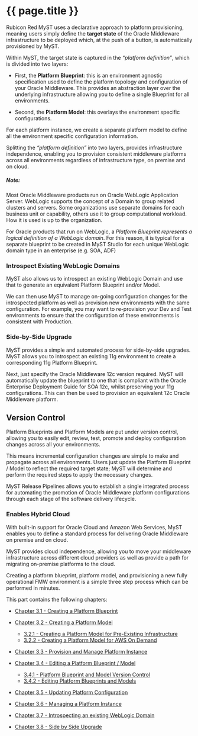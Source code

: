 # {{ page.title }}

Rubicon Red MyST uses a declarative approach to platform provisioning, meaning users simply define the **target state** of the Oracle Middleware infrastructure to be deployed which, at the push of a button, is automatically provisioned by MyST.

Within MyST, the target state is captured in the *“platform definition”*, which is divided into two layers:

* First, the **Platform Blueprint**: this is an environment agnostic specification used to define the platform topology and configuration of your Oracle Middleware. This provides an abstraction layer over the underlying infrastructure allowing you to define a single Blueprint for all environments.

* Second, the **Platform Model**: this overlays the environment specific configurations.

For each platform instance, we create a separate platform model to define all the environment specific configuration information.

Splitting the *“platform definition”* into two layers, provides infrastructure independence, enabling you to provision consistent middleware platforms across all environments regardless of infrastructure type, on premise and on cloud.

##### Note:

Most Oracle Middleware products run on Oracle WebLogic Application Server. WebLogic supports the concept of a Domain to group related clusters and servers. Some organizations use separate domains for each business unit or capability, others use it to group computational workload. How it is used is up to the organization. 

For Oracle products that run on WebLogic, a *Platform Blueprint represents a logical definition of a WebLogic domain*. For this reason, it is typical for a separate blueprint to be created in MyST Studio for each unique WebLogic domain type in an enterprise (e.g. SOA, ADF)

### Introspect Existing WebLogic Domains

MyST also allows us to introspect an existing WebLogic Domain and use that to generate an equivalent Platform Blueprint and/or Model. 

We can then use MyST to manage on-going configuration changes for the introspected platform as well as provision new environments with the same configuration. For example, you may want to re-provision your Dev and Test environments to ensure that the configuration of these environments is consistent with Production.

### Side-by-Side Upgrade

MyST provides a simple and automated process for side-by-side upgrades. MyST allows you to introspect an existing 11g environment to create a corresponding 11g Platform Blueprint.

Next, just specify the Oracle Middleware 12c version required. MyST will automatically update the blueprint to one that is compliant with the Oracle Enterprise Deployment Guide for SOA 12c, whilst preserving your 11g configurations. This can then be used to provision an equivalent 12c Oracle Middleware platform.

## Version Control

Platform Blueprints and Platform Models are put under version control, allowing you to easily edit, review, test, promote and deploy configuration changes across all your environments.

This means incremental configuration changes are simple to make and propagate across all environments. Users just update the Platform Blueprint / Model to reflect the required target state; MyST will determine and perform the required steps to apply the necessary changes. 

MyST Release Pipelines allows you to establish a single integrated process for automating the promotion of Oracle Middleware platform configurations through each stage of the software delivery lifecycle.

### Enables Hybrid Cloud

With built-in support for Oracle Cloud and Amazon Web Services, MyST enables you to define a standard process for delivering Oracle Middleware on premise and on cloud.

MyST provides cloud independence, allowing you to move your middleware infrastructure across different cloud providers as well as provide a path for migrating on-premise platforms to the cloud.

Creating a platform blueprint, platform model, and provisioning a new fully operational FMW environment is a simple three step process which can be performed in minutes.

This part contains the following chapters:

* [Chapter 3.1 - Creating a Platform Blueprint](3.1.createPlatformBlueprint/3.1.0.createPlatformBlueprint.md)   

* [Chapter 3.2 - Creating a Platform Model](3.2.createPlatformModel/3.2.0.createPlatformModel.md)
    * [3.2.1 - Creating a Platform Model for Pre-Existing Infrastructure](3.2.createPlatformModel/3.2.1.createPlatformModelPreExisting.md)
    * [3.2.2 - Creating a Platform Model for AWS On Demand](3.2.createPlatformModel/3.2.2.createPlatformModelAwsOnDemand.md)


* [Chapter 3.3 - Provision and Manage Platform Instance](3.3.provisionPlatformInstance/3.3.0.provisionPlatformInstance.md)

* [Chapter 3.4 - Editing a Platform Blueprint / Model](3.4.editPlatformBlueprint/3.4.0.editPlatformBlueprint.md)
    * [3.4.1 - Platform Blueprint and Model Version Control](3.4.editPlatformBlueprint/3.4.1.platformVersionControl.md)
    * [3.4.2 - Editing Platform Blueprints and Models](3.4.editPlatformBlueprint/3.4.2.platformBlueprintEditor.md)


* [Chapter 3.5 - Updating Platform Configuration](3.5.updatingPlatformConfiguration/3.5.0.updatingPlatformConfiguration.md)

* [Chapter 3.6 - Managing a Platform Instance](3.6.managingPlatformInstances/3.6.0.managingPlatformInstances.md)

* [Chapter 3.7 - Introspecting an existing WebLogic Domain](3.7.introspectPlatformBlueprint/3.7.0.introspectPlatformBlueprint.md)

* [Chapter 3.8 - Side by Side Upgrade](3.8.sideBySideUpgrade/3.8.0.sideBySideUpgrade.md)

